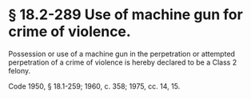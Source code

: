# § 18.2-289 Use of machine gun for crime of violence.

<p>Possession or use of a machine gun in the perpetration or attempted perpetration of a crime of violence is hereby declared to be a Class 2 felony.</p><p>Code 1950, § 18.1-259; 1960, c. 358; 1975, cc. 14, 15.</p>